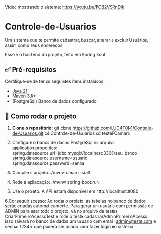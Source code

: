 Video mostrando o sistema: https://youtu.be/PCB2VSRnDlk

# Controle-de-Usuarios
Um sistema que te permite cadastrar, buscar, alterar e excluir Usuários, assim como seus endereços

Esse é o backend do projeto, feito em Spring Boot

## ✅ Pré-requisitos

Certifique-se de ter os seguintes itens instalados:

- [Java 21](https://www.oracle.com/java/technologies/javase/jdk21-archive-downloads.html)
- [Maven 3.8+](https://maven.apache.org/)
- (PostgreSql) Banco de dados configurado

## 🚀 Como rodar o projeto

1. **Clone o repositório:**
git clone https://github.com/LUC4T0N1/Controle-de-Usuarios.git
cd Controle-de-Usuarios
cd testeFCamara

2. Configure o banco de dados PostgreSql no arquivo application.properties:
spring.datasource.url=jdbc:mysql://localhost:3306/seu_banco
spring.datasource.username=usuario
spring.datasource.password=senha

3. Compile o projeto:
./mvnw clean install

4. Rode a apliacação:
./mvnw spring-boot:run

5. Use o projeto:
A API estará disponível em http://localhost:8080

6.Conseguir acesso:
Ao rodar o projeto, as tabelas no banco de dados serão criadas automaticamente. 
Para gerar um usuário com permissão de ADMIN para usar todo o projeto, vá no arquivo de testes CriarPrimeiroAcessoTest e rode o teste cadastrarAdminPrimeiroAcesso.
isso salvará no banco de dados um usuario com email: admin@teste.com e senha: 12345, que podera ser usado para fazer login no sistema.


